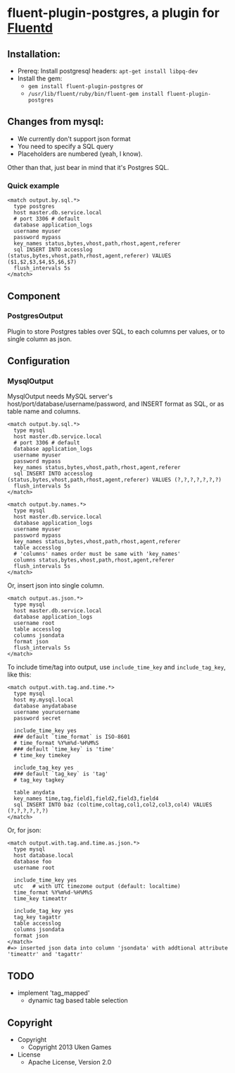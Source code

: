# fluent-plugin-postgres, a plugin for [Fluentd](http://fluentd.org)

## Installation:

- Prereq: Install postgresql headers: `apt-get install libpq-dev`
- Install the gem:
  - `gem install fluent-plugin-postgres` or
  - `/usr/lib/fluent/ruby/bin/fluent-gem install fluent-plugin-postgres`

## Changes from mysql:

- We currently don't support json format
- You need to specify a SQL query
- Placeholders are numbered (yeah, I know).

Other than that, just bear in mind that it's Postgres SQL.

### Quick example

    <match output.by.sql.*>
      type postgres
      host master.db.service.local
      # port 3306 # default
      database application_logs
      username myuser
      password mypass
      key_names status,bytes,vhost,path,rhost,agent,referer
      sql INSERT INTO accesslog (status,bytes,vhost,path,rhost,agent,referer) VALUES ($1,$2,$3,$4,$5,$6,$7)
      flush_intervals 5s
    </match>



## Component

### PostgresOutput

Plugin to store Postgres tables over SQL, to each columns per values, or to single column as json.

## Configuration

### MysqlOutput

MysqlOutput needs MySQL server's host/port/database/username/password, and INSERT format as SQL, or as table name and columns.

    <match output.by.sql.*>
      type mysql
      host master.db.service.local
      # port 3306 # default
      database application_logs
      username myuser
      password mypass
      key_names status,bytes,vhost,path,rhost,agent,referer
      sql INSERT INTO accesslog (status,bytes,vhost,path,rhost,agent,referer) VALUES (?,?,?,?,?,?,?)
      flush_intervals 5s
    </match>

    <match output.by.names.*>
      type mysql
      host master.db.service.local
      database application_logs
      username myuser
      password mypass
      key_names status,bytes,vhost,path,rhost,agent,referer
      table accesslog
      # 'columns' names order must be same with 'key_names'
      columns status,bytes,vhost,path,rhost,agent,referer
      flush_intervals 5s
    </match>

Or, insert json into single column.

    <match output.as.json.*>
      type mysql
      host master.db.service.local
      database application_logs
      username root
      table accesslog
      columns jsondata
      format json
      flush_intervals 5s
    </match>

To include time/tag into output, use `include_time_key` and `include_tag_key`, like this:

    <match output.with.tag.and.time.*>
      type mysql
      host my.mysql.local
      database anydatabase
      username yourusername
      password secret

      include_time_key yes
      ### default `time_format` is ISO-8601
      # time_format %Y%m%d-%H%M%S
      ### default `time_key` is 'time'
      # time_key timekey

      include_tag_key yes
      ### default `tag_key` is 'tag'
      # tag_key tagkey

      table anydata
      key_names time,tag,field1,field2,field3,field4
      sql INSERT INTO baz (coltime,coltag,col1,col2,col3,col4) VALUES (?,?,?,?,?,?)
    </match>

Or, for json:

    <match output.with.tag.and.time.as.json.*>
      type mysql
      host database.local
      database foo
      username root

      include_time_key yes
      utc   # with UTC timezome output (default: localtime)
      time_format %Y%m%d-%H%M%S
      time_key timeattr

      include_tag_key yes
      tag_key tagattr
      table accesslog
      columns jsondata
      format json
    </match>
    #=> inserted json data into column 'jsondata' with addtional attribute 'timeattr' and 'tagattr'

## TODO

* implement 'tag_mapped'
  * dynamic tag based table selection

## Copyright

* Copyright
  * Copyright 2013 Uken Games
* License
  * Apache License, Version 2.0
